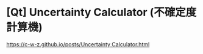 # [Qt] Uncertainty Calculator (不確定度計算機)

[https://c-w-z.github.io/posts/Uncertainty Calculator.html](https://c-w-z.github.io/posts/Uncertainty%20Calculator.html)
